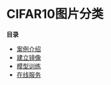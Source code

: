 

# CIFAR10图片分类

**目录**

* [案例介绍](ai/uai-train/cases/cifar/intro)
* [建立镜像](ai/uai-train/cases/cifar/img)
* [模型训练](ai/uai-train/cases/cifar/train)
* [在线服务](ai/uai-train/cases/cifar/infer)

